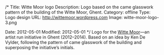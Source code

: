 /*
Title: Witte Moor logo
Description: Logo based on the came glasswork pattern of the building of the Witte Moor, Ghent.
Category: offline
Type: Logo design
URL: http://wittemoor.wordpress.com
Image: witte-moor-logo-3.png

Date: 2012-05-01
Modified: 2012-05-01
*/
Logo for the <a href="https://wittemoor.wordpress.com" target="_blank">Witte Moor</a>&mdash;an artist run initiative in Ghent (2012&ndash;2014).
Based on an idea by Ken De Vylder, following the pattern of came glasswork of the building and superposing the initiative’s initials.